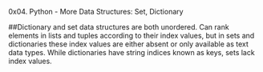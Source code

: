 0x04. Python - More Data Structures: Set, Dictionary

##Dictionary and set data structures are both unordered. Can rank elements in lists and tuples according to their index values, but in sets and dictionaries these index values are either absent or only available as text data types. While dictionaries have string indices known as keys, sets lack index values.
